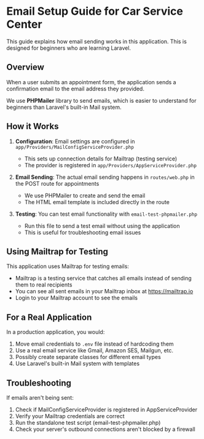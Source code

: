# Email Setup Guide for Car Service Center

This guide explains how email sending works in this application. This is designed for beginners who are learning Laravel.

## Overview

When a user submits an appointment form, the application sends a confirmation email to the email address they provided. 

We use **PHPMailer** library to send emails, which is easier to understand for beginners than Laravel's built-in Mail system.

## How it Works

1. **Configuration**: Email settings are configured in `app/Providers/MailConfigServiceProvider.php`
   - This sets up connection details for Mailtrap (testing service)
   - The provider is registered in `app/Providers/AppServiceProvider.php`

2. **Email Sending**: The actual email sending happens in `routes/web.php` in the POST route for appointments
   - We use PHPMailer to create and send the email
   - The HTML email template is included directly in the route

3. **Testing**: You can test email functionality with `email-test-phpmailer.php`
   - Run this file to send a test email without using the application
   - This is useful for troubleshooting email issues

## Using Mailtrap for Testing

This application uses Mailtrap for testing emails:

- Mailtrap is a testing service that catches all emails instead of sending them to real recipients
- You can see all sent emails in your Mailtrap inbox at https://mailtrap.io
- Login to your Mailtrap account to see the emails

## For a Real Application

In a production application, you would:

1. Move email credentials to `.env` file instead of hardcoding them
2. Use a real email service like Gmail, Amazon SES, Mailgun, etc.
3. Possibly create separate classes for different email types
4. Use Laravel's built-in Mail system with templates

## Troubleshooting

If emails aren't being sent:

1. Check if MailConfigServiceProvider is registered in AppServiceProvider
2. Verify your Mailtrap credentials are correct
3. Run the standalone test script (email-test-phpmailer.php)
4. Check your server's outbound connections aren't blocked by a firewall 